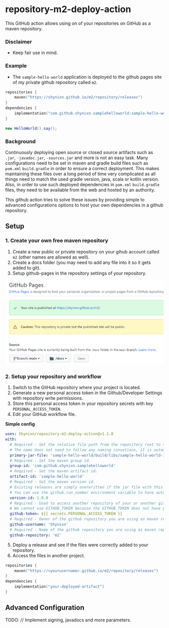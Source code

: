 # repository-m2-deploy-action

This GitHub action allows using on of your repositories on GitHub as a maven repository.

### Disclaimer

* Keep fair use in mind.

### Example

* The ``sample-hello-world`` application is deployed to the github pages site of my private github repository
  called ``m2``.

```kotlin
repositories {
    maven("https://shynixn.github.io/m2/repository/releases")
}
dependencies {
    implementation("com.github.shynixn.samplehelloworld:sample-hello-world:1.0.0")
}
```

```Java
new HelloWorld().say();
```

### Background

Continuously deploying open source or closed source artifacts such as ``.jar``, ``-javadoc.jar``, ``-sources.jar`` and
more is not an easy task. Many configurations need to be set in maven and gradle build files such
as ``pom.xml`` ``build.gradle`` in order to ensure a correct deployment. This makes maintaining these files over a long
period of time very complicated as all things need to match the used gradle version, java, scala or kotlin version.
Also, in order to use such deployed dependencies in ``pom.xml`` ``build.gradle`` files, they need to be available from
the web and hosted by an authority.

This github action tries to solve these issues by providing simple to advanced configurations options to host your own
dependencies in a github repository.

## Setup

### 1. Create your own free maven repository

1. Create a new public or private repository on your gihub account called ``m2`` (other names are allowed as well).
2. Create a docs folder (you may need to add any file into it so it gets added to git).
3. Setup github-pages in the repository settings of your repository.

![Page Settings](resources/1.png)

### 2. Setup your repository and workflow

1. Switch to the GitHub repository where your project is located.
2. Generate a new personal access token in the Github/Developer Settings with repository write permissions.
3. Store this personal access token in your repository secrets with key ``PERSONAL_ACCESS_TOKEN``.
4. Edit your GitHub workflow file.

**Simple config**
```yaml
uses: Shynixn/repository-m2-deploy-action@v1.1.0
with:
  # Required - Set the relative file path from the repository root to the jar file you want to deploy. 
  # The name does not need to follow any naming convetions, it is automatically renamed according to the maven.
  primary-jar-file: 'sample-hello-world/build/libs/sample-hello-world-1.0.0.jar'
  # Required - Set the maven group id.
  group-id: 'com.github.shynixn.samplehelloworld'
  # Required - Set the maven artifact id.
  artifact-id: 'sample-hello-world'
  # Required - Set the maven version id.
  # Existing releases are simply overwritten if the jar file with this version was already deployed. 
  # You can use the github.run_number environment variable to have automatically incrementing version: 1.0.${{ github.run_number }} 
  version-id: 1.0.0
  # Required - Used to access another repository of your or another github account to pull and push data from.
  # We cannot use GITHUB_TOKEN because the GITHUB_TOKEN does not have permissions to post to other private repositories. 
  github-token: ${{ secrets.PERSONAL_ACCESS_TOKEN }}
  # Required - Owner of the github repository you are using as maven repository. 
  github-username: 'Shynixn'
  # Required - Name of the github repository you are using as maven repository.
  github-repository: 'm2'
```

5. Deploy a release and see if the files were correctly added to your repository.
6. Access the files in another project.

```kotlin
repositories {
    maven("https://<yourusername>.github.io/m2/repository/releases")
}
dependencies {
    implementation("your-deployed-artifact")
}
```

## Advanced Configuration

TODO: // Implement signing, javadocs and more parameters.





